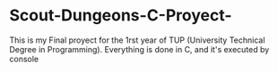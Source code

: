 # Scout-Dungeons-C-Proyect-
This is my Final proyect for the 1rst year of TUP (University Technical Degree in Programming). Everything is done in C, and it's executed by console
